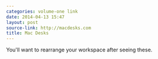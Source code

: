 ```yaml
---
categories: volume-one link
date: 2014-04-13 15:47
layout: post
source-link: http://macdesks.com
title: Mac Desks
---
```

You'll want to rearrange your workspace after seeing these. 